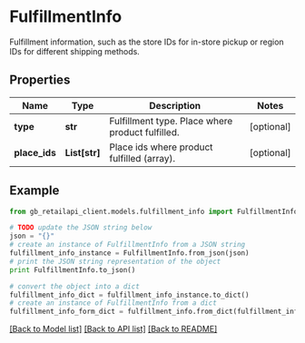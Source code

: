 # FulfillmentInfo

Fulfillment information, such as the store IDs for in-store pickup or region IDs for different shipping methods.

## Properties
Name | Type | Description | Notes
------------ | ------------- | ------------- | -------------
**type** | **str** | Fulfillment type. Place where product fulfilled. | [optional] 
**place_ids** | **List[str]** | Place ids where product fulfilled (array). | [optional] 

## Example

```python
from gb_retailapi_client.models.fulfillment_info import FulfillmentInfo

# TODO update the JSON string below
json = "{}"
# create an instance of FulfillmentInfo from a JSON string
fulfillment_info_instance = FulfillmentInfo.from_json(json)
# print the JSON string representation of the object
print FulfillmentInfo.to_json()

# convert the object into a dict
fulfillment_info_dict = fulfillment_info_instance.to_dict()
# create an instance of FulfillmentInfo from a dict
fulfillment_info_form_dict = fulfillment_info.from_dict(fulfillment_info_dict)
```
[[Back to Model list]](../README.md#documentation-for-models) [[Back to API list]](../README.md#documentation-for-api-endpoints) [[Back to README]](../README.md)


